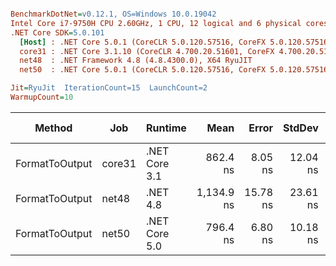``` ini

BenchmarkDotNet=v0.12.1, OS=Windows 10.0.19042
Intel Core i7-9750H CPU 2.60GHz, 1 CPU, 12 logical and 6 physical cores
.NET Core SDK=5.0.101
  [Host] : .NET Core 5.0.1 (CoreCLR 5.0.120.57516, CoreFX 5.0.120.57516), X64 RyuJIT
  core31 : .NET Core 3.1.10 (CoreCLR 4.700.20.51601, CoreFX 4.700.20.51901), X64 RyuJIT
  net48  : .NET Framework 4.8 (4.8.4300.0), X64 RyuJIT
  net50  : .NET Core 5.0.1 (CoreCLR 5.0.120.57516, CoreFX 5.0.120.57516), X64 RyuJIT

Jit=RyuJit  IterationCount=15  LaunchCount=2  
WarmupCount=10  

```
|         Method |    Job |       Runtime |       Mean |    Error |   StdDev |  Gen 0 | Gen 1 | Gen 2 | Allocated |
|--------------- |------- |-------------- |-----------:|---------:|---------:|-------:|------:|------:|----------:|
| FormatToOutput | core31 | .NET Core 3.1 |   862.4 ns |  8.05 ns | 12.04 ns | 0.0315 |     - |     - |     200 B |
| FormatToOutput |  net48 |      .NET 4.8 | 1,134.9 ns | 15.78 ns | 23.61 ns | 0.1106 |     - |     - |     698 B |
| FormatToOutput |  net50 | .NET Core 5.0 |   796.4 ns |  6.80 ns | 10.18 ns | 0.0315 |     - |     - |     200 B |
